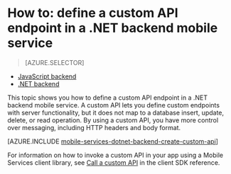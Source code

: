 <properties
	pageTitle="How to define a custom API in a .NET backend mobile service | Azure Mobile Services"
	description="Learn how to define a custom API endpoint in a .NET backend mobile service."
	services="mobile-services"
	documentationCenter=""
	authors="ggailey777"
	manager="dwrede"
	editor=""/>

<tags
	ms.service="mobile-services"
	ms.date="09/10/2015"
	wacn.date=""/>


# How to: define a custom API endpoint in a .NET backend mobile service

> [AZURE.SELECTOR]
- [JavaScript backend](/documentation/articles/mobile-services-javascript-backend-define-custom-api)
- [.NET backend](/documentation/articles/mobile-services-dotnet-backend-define-custom-api)

This topic shows you how to define a custom API endpoint in a .NET backend mobile service. A custom API lets you define custom endpoints with server functionality, but it does not map to a database insert, update, delete, or read operation. By using a custom API, you have more control over messaging, including HTTP headers and body format.

[AZURE.INCLUDE [mobile-services-dotnet-backend-create-custom-api](../includes/mobile-services-dotnet-backend-create-custom-api.md)]

For information on how to invoke a custom API in your app using a Mobile Services client library, see [Call a custom API](/documentation/articles/mobile-services-windows-dotnet-how-to-use-client-library#custom-api) in the client SDK reference.


<!-- Anchors. -->

<!-- Images. -->

<!-- URLs. -->

